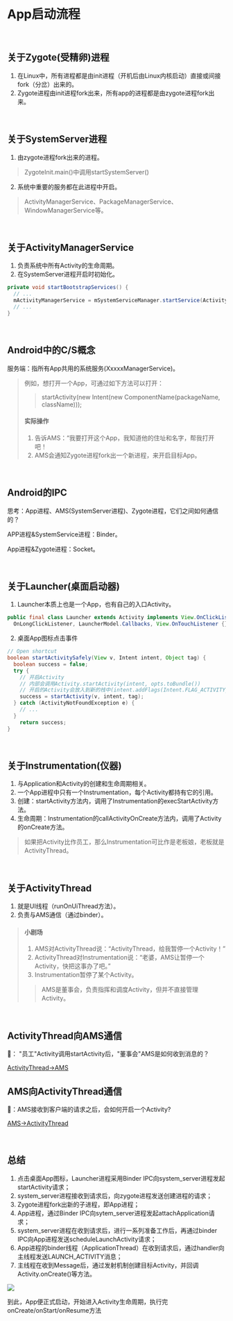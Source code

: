 # App启动流程

<br>

## 关于Zygote(受精卵)进程

1. 在Linux中，所有进程都是由init进程（开机后由Linux内核启动）直接或间接fork（分岔）出来的。
2. Zygote进程由init进程fork出来，所有app的进程都是由zygote进程fork出来。

<br>

## 关于SystemServer进程

1. 由zygote进程fork出来的进程。
  > ZygoteInit.main()中调用startSystemServer()
2. 系统中重要的服务都在此进程中开启。
  > ActivityManagerService、PackageManagerService、WindowManagerService等。

<br>

## 关于ActivityManagerService
1. 负责系统中所有Activity的生命周期。
2. 在SystemServer进程开启时初始化。
  ```java
  private void startBootstrapServices() {
    // ...
    mActivityManagerService = mSystemServiceManager.startService(ActivityManagerService.Lifecycle.class).getService();
    // ...
  }
  ```

<br>

## Android中的C/S概念
服务端：指所有App共用的系统服务(XxxxxManagerService)。
> 例如，想打开一个App，可通过如下方法可以打开：
> > startActivity(new Intent(new ComponentName(packageName, className)));
> #### 实际操作
> 1. 告诉AMS：“我要打开这个App，我知道他的住址和名字，帮我打开吧！
> 2. AMS会通知Zygote进程fork出一个新进程，来开启目标App。

<br>

## Android的IPC
思考：App进程、AMS(SystemServer进程)、Zygote进程，它们之间如何通信的？

APP进程&SystemService进程：Binder。

App进程&Zygote进程：Socket。

<br>

## 关于Launcher(桌面启动器)
1. Launcher本质上也是一个App，也有自己的入口Activity。
  ```java
  public final class Launcher extends Activity implements View.OnClickListener,
    OnLongClickListener, LauncherModel.Callbacks, View.OnTouchListener {}
  ```
2. 桌面App图标点击事件
  ```java
  // Open shortcut
  boolean startActivitySafely(View v, Intent intent, Object tag) {
    boolean success = false;
    try {
      // 开启Activity
      // 内部会调用Activity.startActivity(intent, opts.toBundle())
      // 开启的Activity会放入到新的栈中(intent.addFlags(Intent.FLAG_ACTIVITY_NEW_TASK));
      success = startActivity(v, intent, tag);
    } catch (ActivityNotFoundException e) {
      // ...
    }
      return success;
  }
  ```
  
<br>

## 关于Instrumentation(仪器)
1. 与Application和Activity的创建和生命周期相关。
2. 一个App进程中只有一个Instrumentation，每个Activity都持有它的引用。
3. 创建：startActivity方法内，调用了Instrumentation的execStartActivity方法。
4. 生命周期：Instrumentation的callActivityOnCreate方法内，调用了Activity的onCreate方法。

> 如果把Activity比作员工，那么Instrumentation可比作是老板娘，老板就是ActivityThread。

<br>

## 关于ActivityThread
1. 就是UI线程（runOnUiThread方法）。
2. 负责与AMS通信（通过binder）。
  > #### 小剧场
  > 1. AMS对ActivityThread说：“ActivityThread，给我暂停一个Activity！”
  > 2. ActivityThread对Instrumentation说：“老婆，AMS让暂停一个Activity，快把这事办了吧。”
  > 3. Instrumentation暂停了某个Activity。
  > > AMS是董事会，负责指挥和调度Activity，但并不直接管理Activity。

<br>




## ActivityThread向AMS通信

🤔： "员工"Activity调用startActivity后，"董事会"AMS是如何收到消息的？

[ActivityThread→AMS](../../../ipc/doc/ActivityThread→AMS.md)


## AMS向ActivityThread通信

🤔：AMS接收到客户端的请求之后，会如何开启一个Activity?

[AMS→ActivityThread](../../../ipc/doc/AMS→ActivityThread.md)


<br>


## 总结

1. 点击桌面App图标，Launcher进程采用Binder IPC向system_server进程发起startActivity请求；
2. system_server进程接收到请求后，向zygote进程发送创建进程的请求；
3. Zygote进程fork出新的子进程，即App进程；
4. App进程，通过Binder IPC向sytem_server进程发起attachApplication请求；
5. system_server进程在收到请求后，进行一系列准备工作后，再通过binder IPC向App进程发送scheduleLaunchActivity请求；
6. App进程的binder线程（ApplicationThread）在收到请求后，通过handler向主线程发送LAUNCH_ACTIVITY消息；
7. 主线程在收到Message后，通过发射机制创建目标Activity，并回调Activity.onCreate()等方法。

![](../../../ipc/img/af45dd12.png)

到此，App便正式启动，开始进入Activity生命周期，执行完onCreate/onStart/onResume方法

